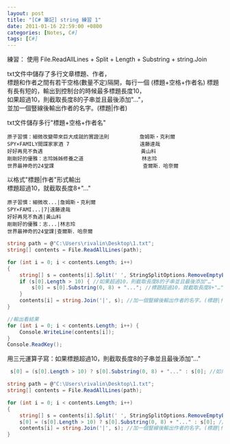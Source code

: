 ```yaml
---
layout: post
title: "[C# 筆記] string 練習 1"
date: 2011-01-16 22:59:00 +0800
categories: [Notes, C#]
tags: [C#]
---
```


練習：
使用 File.ReadAllLines + Split + Length + Substring + string.Join  

txt文件中儲存了多行文章標題、作者，  
標題和作者之間有若干空格(數量不定)隔開，每行一個 (標題+空格+作者名)
標題有長有短的，輸出到控制台的時候最多標題長度10，  
如果超過10，則截取長度8的子串並且最後添加"…"，  
並加一個豎線後輸出作者的名字。(標題|作者)  


txt文件儲存多行"標題+空格+作者名"  
```text
原子習慣：細微改變帶來巨大成就的實證法則          詹姆斯‧克利爾
SPY×FAMILY間諜家家酒 7                       遠藤達哉
好好再見不負遇                                黃山料
剛剛好的優雅：志玲姊姊修養之道                   林志玲
世界最神奇的24堂課                             查爾斯．哈奈爾
```
  
以格式"標題|作者"形式輸出  
標題超過10，就截取長度8+"…"  
```text
原子習慣：細微改...|詹姆斯‧克利爾
SPY×FAMI...|7|遠藤達哉
好好再見不負遇|黃山料
剛剛好的優雅：志...|林志玲
世界最神奇的24堂課|查爾斯．哈奈爾
```
  
```c#
string path = @"C:\Users\rivalin\Desktop\1.txt";
string[] contents = File.ReadAllLines(path);

for (int i = 0; i < contents.Length; i++)
{
    string[] s = contents[i].Split(' ', StringSplitOptions.RemoveEmptyEntries); //空格分割，去掉空白
    if (s[0].Length > 10) { //如果超過10，則截取長度8的子串並且最後添加"…"
        s[0] = s[0].Substring(0, 8) + "..."; //標題超過10，就截取長度8+"…"
    }
    contents[i] = string.Join('|', s); //加一個豎線後輸出作者的名字。(標題|作者)
}

//輸出看結果
for (int i = 0; i < contents.Length; i++) {
    Console.WriteLine(contents[i]);
}
Console.ReadKey();
```

用三元運算子寫：如果標題超過10，則截取長度8的子串並且最後添加"…"
```c#
 s[0] = (s[0].Length > 10) ? s[0].Substring(0, 8) + "..." : s[0]; //如果超過10，則截取長度8的子串並且最後添加"…"
```

```c#
string path = @"C:\Users\rivalin\Desktop\1.txt";
string[] contents = File.ReadAllLines(path);

for (int i = 0; i < contents.Length; i++)
{
    string[] s = contents[i].Split(' ', StringSplitOptions.RemoveEmptyEntries); //空格分割，去掉空白
    s[0] = (s[0].Length > 10) ? s[0].Substring(0, 8) + "..." : s[0]; //如果超過10，則截取長度8的子串並且最後添加"…"
    contents[i] = string.Join('|', s); //加一個豎線後輸出作者的名字。(標題|作者)
}
```